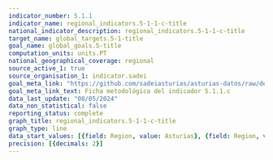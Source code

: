 ```yaml
---
indicator_number: 5.1.1
indicator_name: regional_indicators.5-1-1-c-title
national_indicator_description: regional_indicators.5-1-1-c-title
target_name: global_targets.5-1-title
goal_name: global_goals.5-title
computation_units: units.PT
national_geographical_coverage: regional
source_active_1: true
source_organisation_1: indicator.sadei
goal_meta_link: "https://github.com/sadeiasturias/asturias-datos/raw/develop/descargas/metodologia/5.1.1.c.pdf"
goal_meta_link_text: Ficha metodológica del indicador 5.1.1.c
data_last_update: "08/05/2024"
data_non_statistical: false
reporting_status: complete
graph_title: regional_indicators.5-1-1-c-title
graph_type: line
data_start_values: [{field: Region, value: Asturias}, {field: Region, value: España}]
precision: [{decimals: 2}]
---
```

